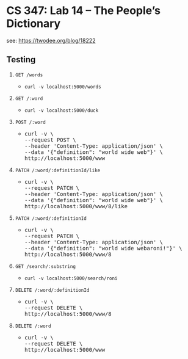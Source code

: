 # CS 347: Lab 14 – The People’s Dictionary

see: https://twodee.org/blog/18222

## Testing

1. `GET /words`

   - `curl -v localhost:5000/words`

1. `GET /:word`

   - `curl -v localhost:5000/duck`

1. `POST /:word`<ul><li>
   <pre>curl -v \
   --request POST \
   --header 'Content-Type: application/json' \
   --data '{"definition": "world wide web"}' \
   http://localhost:5000/www</pre>
   </li></ul>
1. `PATCH /:word/:definitionId/like`<ul><li>
     <pre>curl -v \
   --request PATCH \
   --header 'Content-Type: application/json' \
   --data '{"definition": "world wide web"}' \
   http://localhost:5000/www/8/like</pre>
     </li></ul>
1. `PATCH /:word/:definitionId`<ul><li>
     <pre>curl -v \
   --request PATCH \
   --header 'Content-Type: application/json' \
   --data '{"definition": "world wide webaroni!"}' \
   http://localhost:5000/www/8</pre>
     </li></ul>
1. `GET /search/:substring`
   - `curl -v localhost:5000/search/roni`
1. `DELETE /:word/:definitionId`<ul><li>
     <pre>curl -v \
   --request DELETE \
   http://localhost:5000/www/8</pre>
     </li></ul>
1. `DELETE /:word`<ul><li>
     <pre>curl -v \
   --request DELETE \
   http://localhost:5000/www</pre>
     </li></ul>
